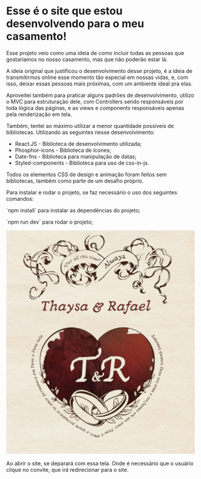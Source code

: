 # Esse é o site que estou desenvolvendo para o meu casamento!

Esse projeto veio como uma ideia de como incluir todas as pessoas que gostaríamos no nosso casamento, mas que não poderão estar lá.

A ideia original que justificou o desenvolvimento desse projeto, é a ideia de transmitirmos online esse momento tão especial em nossas vidas, e, com isso, deixar essas pessoas mais próximas, com um ambiente ideal pra elas.

Aproveitei também para praticar alguns padrões de desenvolvimento, utilizo o MVC para estruturação dele, com Controllers sendo responsáveis por toda lógica das páginas, e as views e components responsáveis apenas pela renderização em tela.

Também, tentei ao máximo utilizar a menor quantidade possíveis de bibliotecas. Utilizando as seguintes nesse desenvolvimento:

- React.JS - Biblioteca de desenvolvimento utilizada;
- Phosphor-icons - Biblioteca de ícones;
- Date-fns - Biblioteca para manipulação de datas;
- Styled-components - Biblioteca para uso de css-in-js.

Todos os elementos CSS de design e animação foram feitos sem bibliotecas, também como parte de um desafio próprio.

Para instalar e rodar o projeto, se faz necessário o uso dos seguintes comandos:

´npm install´ para instalar as dependências do projeto;

´npm run dev´ para rodar o projeto;

![Imagem da tela inicial com o convite para o casamento](/public/image.png)

Ao abrir o site, se deparará com essa tela. Onde é necessário que o usuário clique no convite, que irá redirecionar para o site.
